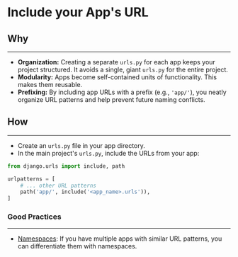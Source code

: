 # Include your App's URL

## Why
---
- **Organization:** Creating a separate `urls.py` for each app keeps your project structured. It avoids a single, giant `urls.py` for the entire project.
- **Modularity:** Apps become self-contained units of functionality. This makes them reusable.
- **Prefixing:** By including app URLs with a prefix (e.g., `'app/'`), you neatly organize URL patterns and help prevent future naming conflicts.

## How
---
- Create an `urls.py` file in your app directory.
- In the main project's `urls.py`, include the URLs from your app:	
```python
from django.urls import include, path

urlpatterns = [
	# ... other URL patterns
	path('app/', include('<app_name>.urls')), 
]
```

### Good Practices
---
- [Namespaces](Namespaces.md): If you have multiple apps with similar URL patterns, you can differentiate them with namespaces.